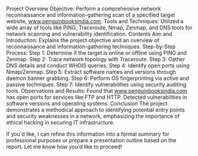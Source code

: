 Project Overview
Objective: Perform a comprehensive network reconnaissance and information-gathering scan of a specified target website, www.penguinbooksindia.com.
Tools and Techniques: Utilized a wide array of tools like PING, Traceroute, Nmap, Zenmap, and DNS tools for network scanning and vulnerability identification.
Contents
Aim and Introduction: Explains the project objective and an overview of reconnaissance and information-gathering techniques.
Step-by-Step Process:
Step 1: Determine if the target is online or offline using PING and Zenmap.
Step 2: Trace network topology with Traceroute.
Step 3: Gather DNS details and conduct WHOIS queries.
Step 4: Identify open ports using Nmap/Zenmap.
Step 5: Extract software names and versions through daemon banner grabbing.
Step 6: Perform OS fingerprinting via active and passive techniques.
Step 7: Identify vulnerabilities using security auditing tools.
Observations and Results:
Found that www.penguinbooksindia.com has open ports for services like FTP and HTTP.
Detected vulnerabilities in software versions and operating systems.
Conclusion
The project demonstrates a methodical approach to identifying potential entry points and security weaknesses in a network, emphasizing the importance of ethical hacking in securing IT infrastructure.

If you'd like, I can refine this information into a formal summary for professional purposes or prepare a presentation outline based on the report. Let me know how you'd like to proceed!
